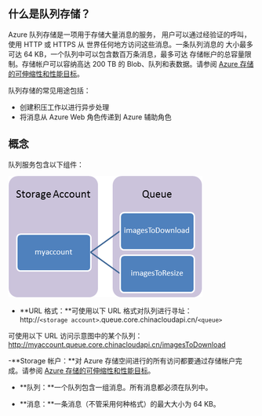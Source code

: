 ## <a name="what-is"> </a>什么是队列存储？

Azure 队列存储是一项用于存储大量消息的服务，
用户可以通过经验证的呼叫，使用 HTTP 或 HTTPS 从
世界任何地方访问这些消息。一条队列消息的
大小最多可达 64 KB，一个队列中可以包含数百万条消息，最多可达
存储帐户的总容量限制。存储帐户可以容纳高达 200 TB 的 Blob、队列和表数据。请参阅 [Azure 存储的可伸缩性和性能目标](http://msdn.microsoft.com/zh-cn/library/dn249410.aspx)。

队列存储的常见用途包括：

-   <span>创建积压工作以进行异步处理</span>
-   将消息从 Azure Web 角色传递到 Azure
    辅助角色

## <a name="concepts"> </a>概念

队列服务包含以下组件：

![Queue1](./media/howto-queue-storage/queue1.png)


- **URL 格式：**可使用以下 URL 格式对队列进行寻址：   
	http://`<storage account>`.queue.core.chinacloudapi.cn/`<queue>` 
      
可使用以下 URL 访问示意图中的某个队列：  
	http://myaccount.queue.core.chinacloudapi.cn/imagesToDownload

-**Storage 帐户：**对 Azure 存储空间进行的所有访问都要通过存储帐户完成。请参阅 [Azure 存储的可伸缩性和性能目标](http://msdn.microsoft.com/zh-cn/library/dn249410.aspx)。

- **队列：**一个队列包含一组消息。所有消息都必须在队列中。

- **消息：**一条消息（不管采用何种格式）的最大大小为 64 KB。


<!--HONumber=41-->
